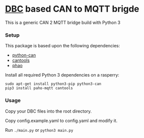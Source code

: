 [DBC](http://socialledge.com/sjsu/index.php/DBC_Format) based CAN to MQTT brigde
===

This is a generic CAN 2 MQTT bridge build with Python 3

### Setup

This package is based upon the following dependencies:

* [python-can](https://python-can.readthedocs.io/en/master/)
* [cantools](https://github.com/eerimoq/cantools)
* [phao](http://www.eclipse.org/paho/)

Install all required Python 3 dependencies on a rasperry:

    sudo apt-get install python3-pip python3-can
    pip3 install paho-mqtt cantools

### Usage

Copy your DBC files into the root directory.

Copy config.example.yaml to config.yaml and modify it.

Run `./main.py` or `python3 main.py`
